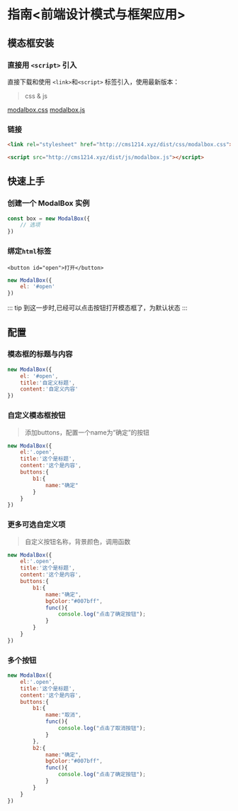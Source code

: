 # 指南<前端设计模式与框架应用>

## 模态框安装

### 直接用 `<script>` 引入
直接下载和使用 `<link>`和`<script>` 标签引入，使用最新版本：
>css & js

[modalbox.css](http://cms1214.xyz/dist/css/modalbox.css "模态框css")
[modalbox.js](http://cms1214.xyz/dist/js/modalbox.js "模态框js")

### 链接

``` html
<link rel="stylesheet" href="http://cms1214.xyz/dist/css/modalbox.css">
```

``` html
<script src="http://cms1214.xyz/dist/js/modalbox.js"></script>
```

## 快速上手
### 创建一个 ModalBox 实例
``` js
const box = new ModalBox({
    // 选项
})
```

### 绑定`html`标签
`<button id="open">打开</button>`
``` js
new ModalBox({
    el: '#open'
})
```

::: tip
到这一步时,已经可以点击按钮打开模态框了，为默认状态
:::

## 配置

### 模态框的标题与内容
``` js
new ModalBox({
    el: '#open',
    title:'自定义标题',
    content:'自定义内容'
})
```

### 自定义模态框按钮
>添加buttons，配置一个name为“确定”的按钮
``` js
new ModalBox({
    el:'.open',
    title:'这个是标题',
    content:'这个是内容',
    buttons:{
        b1:{
            name:"确定"
        }
    }
})
```

### 更多可选自定义项
>自定义按钮名称，背景颜色，调用函数
``` js
new ModalBox({
    el:'.open',
    title:'这个是标题',
    content:'这个是内容',
    buttons:{
        b1:{
            name:"确定",
            bgColor:"#007bff",
            func(){
                console.log("点击了确定按钮");
            }
        }
    }
})
```

### 多个按钮
``` js
new ModalBox({
    el:'.open',
    title:'这个是标题',
    content:'这个是内容',
    buttons:{
        b1:{
            name:"取消",
            func(){
                console.log("点击了取消按钮");
            }
        },
        b2:{
            name:"确定",
            bgColor:"#007bff",
            func(){
                console.log("点击了确定按钮");
            }
        }
    }
})
```